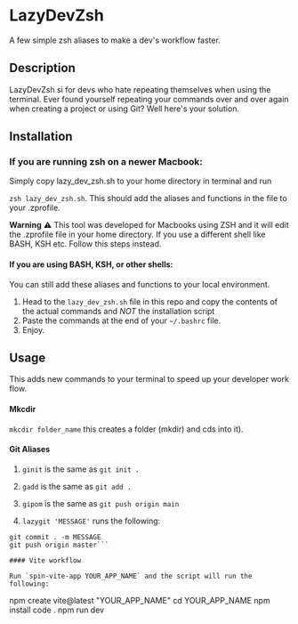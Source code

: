 # LazyDevZsh
A few simple zsh aliases to make a dev's workflow faster.

## Description
LazyDevZsh si for devs who hate repeating themselves when using the terminal.
Ever found yourself repeating your commands over and over again when creating a project or using Git? Well here's your solution.

## Installation 

### If you are running zsh on a newer Macbook: 

Simply copy lazy_dev_zsh.sh to your home directory in terminal and run 

`zsh lazy_dev_zsh.sh`.
This should add the aliases and functions in the file to your .zprofile.

**Warning**
:warning: This tool was developed for Macbooks using ZSH and it will edit the .zprofile file in your home directory. If you use a different shell like BASH, KSH etc. Follow this steps instead.

#### If you are using BASH, KSH, or other shells:

You can still add these aliases and functions to your local environment. 

1. Head to the `lazy_dev_zsh.sh` file in this repo and copy the contents of the actual commands and *NOT* the installation script
2. Paste the commands at the end of your `~/.bashrc` file.
3. Enjoy.

## Usage

This adds new commands to your terminal to speed up your developer work flow.

#### Mkcdir

`mkcdir folder_name` this creates a folder (mkdir) and cds into it).

#### Git Aliases

1. `ginit` is the same as `git init .`
2. `gadd` is the same as `git add .`
3. `gipom` is the same as `git push origin main`

4. `lazygit 'MESSAGE'` runs the following:
```git add . 
git commit . -m MESSAGE 
git push origin master```

#### Vite workflow

Run `spin-vite-app YOUR_APP_NAME` and the script will run the following: 
```
npm create vite@latest "YOUR_APP_NAME"
cd YOUR_APP_NAME
npm install
code .
npm run dev
```
